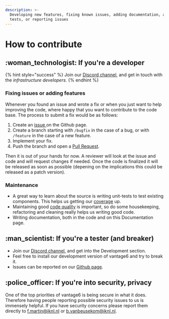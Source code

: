 ```yaml
---
description: >-
  Developing new features, fixing known issues, adding documentation, adding new
  tests, or reporting issues
---
```


# How to contribute

## :woman\_technologist: If you're a developer

{% hint style="success" %}
Join our [Discord channel](https://discord.gg/tR7tqCt), and get in touch with the _infrastructure developers._
{% endhint %}

### Fixing issues or adding features

Whenever you found an issue and wrote a fix or when you just want to help improving the code, where happy that you want to contribute to the code base. The process to submit a fix would be as follows:

1. Create an [issue ](https://github.com/vantage6/vantage6/issues)on the Github page.
2. Create a branch starting with `/bugfix` in the case of a bug, or with `/feature` in the case of a new feature.
3. Implement your fix.
4. Push the branch and open a [Pull Request](https://github.com/vantage6/vantage6/pulls).

Then it is out of your hands for now. A reviewer will look at the issue and code and will request changes if needed. Once the code is finalized it will be released as soon as possible (depening on the implications this could be released as a patch version).

### Maintenance&#x20;

* A great way to learn about the source is writing unit-tests to test existing components. This helps us getting our [coverage](https://coveralls.io/github/vantage6/vantage6) up.
* Maintaining good [code quality](https://app.codacy.com/gh/vantage6/vantage6/dashboard) is important, so do some housekeeping, refactoring and cleaning really helps us writing good code.
* Writing documentation, both in the code and on this Documentation page.

## :man\_scientist: If you're a tester (and breaker)

* Join our [Discord channel](https://discord.gg/tR7tqCt),  and get into the Development section.
* Feel free to install our development version of vantage6 and try to break it.
* Issues can be reported on our [Github page](https://github.com/vantage6/vantage6).

## :police\_officer: If you're into security, privacy&#x20;

One of the top priorities of vantage6 is being secure in what it does. Therefore having people reporting possible security issues to us is immensely helpful. If you have security concerns please report them directly to [f.martin@iknl.nl](mailto:f.martin@iknl.nl) or [b.vanbeusekom@iknl.nl](mailto:b.vanbeusekom@iknl.nl).


